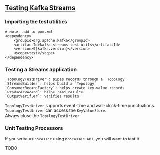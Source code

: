 ## [Testing Kafka Streams](https://kafka.apache.org/23/documentation/streams/developer-guide/testing.html)

### Importing the test utilities

```
# Note: add to pom.xml
<dependency>
    <groupId>org.apache.kafka</groupId>
    <artifactId>kafka-streams-test-utils</artifactId>
    <version>${kafka.version}</version>
    <scope>test</scope>
</dependency>
```

### Testing a Streams application

```
`TopologyTestDriver`: pipes records through a `Topology`
`StreamsBuilder`: helps build a `Topology`
`ConsumerRecordFactory`: helps create key-value records
`ProducerRecord`: helps read results
`OutputVerifier`: verifies results
```

`TopologyTestDriver` supports event-time and wall-clock-time punctuations.  
`TopologyTestDriver` can access the `KeyValueStore`.  
Always close the `TopologyTestDriver`.  

### Unit Testing Processors

If you write a `Processor` using `Processor API`, you will want to test it.  

TODO

